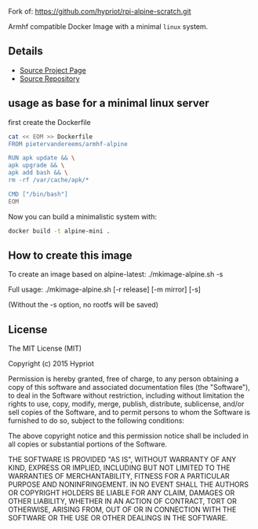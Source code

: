 Fork of: https://github.com/hypriot/rpi-alpine-scratch.git 

Armhf compatible Docker Image with a minimal `linux` system.

## Details
- [Source Project Page](https://github.com/hypriot)
- [Source Repository](https://github.com/hypriot/rpi-alpine-scratch)

## usage as base for a minimal linux server

first create the Dockerfile

```bash
cat << EOM >> Dockerfile
FROM pietervandereems/armhf-alpine

RUN apk update && \
apk upgrade && \
apk add bash && \
rm -rf /var/cache/apk/*

CMD ["/bin/bash"]
EOM
```

Now you can build a minimalistic system with:

```bash
docker build -t alpine-mini .
```


## How to create this image

To create an image based on alpine-latest:
   ./mkimage-alpine.sh -s 

Full usage:
   ./mkimage-alpine.sh [-r release] [-m mirror] [-s]

(Without the -s option, no rootfs will be saved)

## License

The MIT License (MIT)

Copyright (c) 2015 Hypriot

Permission is hereby granted, free of charge, to any person obtaining a copy
of this software and associated documentation files (the "Software"), to deal
in the Software without restriction, including without limitation the rights
to use, copy, modify, merge, publish, distribute, sublicense, and/or sell
copies of the Software, and to permit persons to whom the Software is
furnished to do so, subject to the following conditions:

The above copyright notice and this permission notice shall be included in all
copies or substantial portions of the Software.

THE SOFTWARE IS PROVIDED "AS IS", WITHOUT WARRANTY OF ANY KIND, EXPRESS OR
IMPLIED, INCLUDING BUT NOT LIMITED TO THE WARRANTIES OF MERCHANTABILITY,
FITNESS FOR A PARTICULAR PURPOSE AND NONINFRINGEMENT. IN NO EVENT SHALL THE
AUTHORS OR COPYRIGHT HOLDERS BE LIABLE FOR ANY CLAIM, DAMAGES OR OTHER
LIABILITY, WHETHER IN AN ACTION OF CONTRACT, TORT OR OTHERWISE, ARISING FROM,
OUT OF OR IN CONNECTION WITH THE SOFTWARE OR THE USE OR OTHER DEALINGS IN THE
SOFTWARE.
